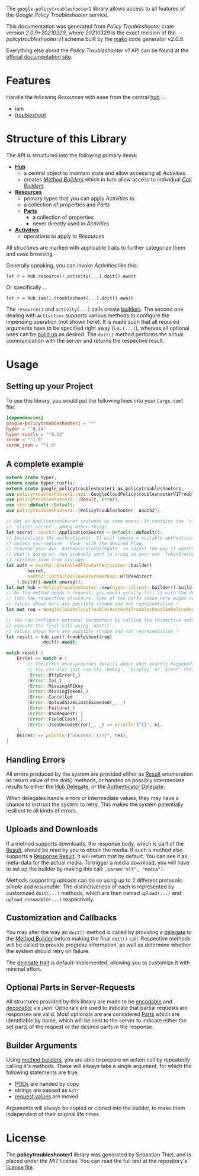 <!---
DO NOT EDIT !
This file was generated automatically from 'src/mako/api/README.md.mako'
DO NOT EDIT !
-->
The `google-policytroubleshooter1` library allows access to all features of the *Google Policy Troubleshooter* service.

This documentation was generated from *Policy Troubleshooter* crate version *2.0.9+20210329*, where *20210329* is the exact revision of the *policytroubleshooter:v1* schema built by the [mako](http://www.makotemplates.org/) code generator *v2.0.9*.

Everything else about the *Policy Troubleshooter* *v1* API can be found at the
[official documentation site](https://cloud.google.com/iam/).
# Features

Handle the following *Resources* with ease from the central [hub](https://docs.rs/google-policytroubleshooter1/2.0.9+20210329/google_policytroubleshooter1/PolicyTroubleshooter) ... 

* iam
 * [*troubleshoot*](https://docs.rs/google-policytroubleshooter1/2.0.9+20210329/google_policytroubleshooter1/api::IamTroubleshootCall)




# Structure of this Library

The API is structured into the following primary items:

* **[Hub](https://docs.rs/google-policytroubleshooter1/2.0.9+20210329/google_policytroubleshooter1/PolicyTroubleshooter)**
    * a central object to maintain state and allow accessing all *Activities*
    * creates [*Method Builders*](https://docs.rs/google-policytroubleshooter1/2.0.9+20210329/google_policytroubleshooter1/client::MethodsBuilder) which in turn
      allow access to individual [*Call Builders*](https://docs.rs/google-policytroubleshooter1/2.0.9+20210329/google_policytroubleshooter1/client::CallBuilder)
* **[Resources](https://docs.rs/google-policytroubleshooter1/2.0.9+20210329/google_policytroubleshooter1/client::Resource)**
    * primary types that you can apply *Activities* to
    * a collection of properties and *Parts*
    * **[Parts](https://docs.rs/google-policytroubleshooter1/2.0.9+20210329/google_policytroubleshooter1/client::Part)**
        * a collection of properties
        * never directly used in *Activities*
* **[Activities](https://docs.rs/google-policytroubleshooter1/2.0.9+20210329/google_policytroubleshooter1/client::CallBuilder)**
    * operations to apply to *Resources*

All *structures* are marked with applicable traits to further categorize them and ease browsing.

Generally speaking, you can invoke *Activities* like this:

```Rust,ignore
let r = hub.resource().activity(...).doit().await
```

Or specifically ...

```ignore
let r = hub.iam().troubleshoot(...).doit().await
```

The `resource()` and `activity(...)` calls create [builders][builder-pattern]. The second one dealing with `Activities` 
supports various methods to configure the impending operation (not shown here). It is made such that all required arguments have to be 
specified right away (i.e. `(...)`), whereas all optional ones can be [build up][builder-pattern] as desired.
The `doit()` method performs the actual communication with the server and returns the respective result.

# Usage

## Setting up your Project

To use this library, you would put the following lines into your `Cargo.toml` file:

```toml
[dependencies]
google-policytroubleshooter1 = "*"
hyper = "^0.14"
hyper-rustls = "^0.22"
serde = "^1.0"
serde_json = "^1.0"
```

## A complete example

```Rust
extern crate hyper;
extern crate hyper_rustls;
extern crate google_policytroubleshooter1 as policytroubleshooter1;
use policytroubleshooter1::api::GoogleCloudPolicytroubleshooterV1TroubleshootIamPolicyRequest;
use policytroubleshooter1::{Result, Error};
use std::default::Default;
use policytroubleshooter1::{PolicyTroubleshooter, oauth2};

// Get an ApplicationSecret instance by some means. It contains the `client_id` and 
// `client_secret`, among other things.
let secret: oauth2::ApplicationSecret = Default::default();
// Instantiate the authenticator. It will choose a suitable authentication flow for you, 
// unless you replace  `None` with the desired Flow.
// Provide your own `AuthenticatorDelegate` to adjust the way it operates and get feedback about 
// what's going on. You probably want to bring in your own `TokenStorage` to persist tokens and
// retrieve them from storage.
let auth = oauth2::InstalledFlowAuthenticator::builder(
        secret,
        oauth2::InstalledFlowReturnMethod::HTTPRedirect,
    ).build().await.unwrap();
let mut hub = PolicyTroubleshooter::new(hyper::Client::builder().build(hyper_rustls::HttpsConnector::with_native_roots()), auth);
// As the method needs a request, you would usually fill it with the desired information
// into the respective structure. Some of the parts shown here might not be applicable !
// Values shown here are possibly random and not representative !
let mut req = GoogleCloudPolicytroubleshooterV1TroubleshootIamPolicyRequest::default();

// You can configure optional parameters by calling the respective setters at will, and
// execute the final call using `doit()`.
// Values shown here are possibly random and not representative !
let result = hub.iam().troubleshoot(req)
             .doit().await;

match result {
    Err(e) => match e {
        // The Error enum provides details about what exactly happened.
        // You can also just use its `Debug`, `Display` or `Error` traits
         Error::HttpError(_)
        |Error::Io(_)
        |Error::MissingAPIKey
        |Error::MissingToken(_)
        |Error::Cancelled
        |Error::UploadSizeLimitExceeded(_, _)
        |Error::Failure(_)
        |Error::BadRequest(_)
        |Error::FieldClash(_)
        |Error::JsonDecodeError(_, _) => println!("{}", e),
    },
    Ok(res) => println!("Success: {:?}", res),
}

```
## Handling Errors

All errors produced by the system are provided either as [Result](https://docs.rs/google-policytroubleshooter1/2.0.9+20210329/google_policytroubleshooter1/client::Result) enumeration as return value of
the doit() methods, or handed as possibly intermediate results to either the 
[Hub Delegate](https://docs.rs/google-policytroubleshooter1/2.0.9+20210329/google_policytroubleshooter1/client::Delegate), or the [Authenticator Delegate](https://docs.rs/yup-oauth2/*/yup_oauth2/trait.AuthenticatorDelegate.html).

When delegates handle errors or intermediate values, they may have a chance to instruct the system to retry. This 
makes the system potentially resilient to all kinds of errors.

## Uploads and Downloads
If a method supports downloads, the response body, which is part of the [Result](https://docs.rs/google-policytroubleshooter1/2.0.9+20210329/google_policytroubleshooter1/client::Result), should be
read by you to obtain the media.
If such a method also supports a [Response Result](https://docs.rs/google-policytroubleshooter1/2.0.9+20210329/google_policytroubleshooter1/client::ResponseResult), it will return that by default.
You can see it as meta-data for the actual media. To trigger a media download, you will have to set up the builder by making
this call: `.param("alt", "media")`.

Methods supporting uploads can do so using up to 2 different protocols: 
*simple* and *resumable*. The distinctiveness of each is represented by customized 
`doit(...)` methods, which are then named `upload(...)` and `upload_resumable(...)` respectively.

## Customization and Callbacks

You may alter the way an `doit()` method is called by providing a [delegate](https://docs.rs/google-policytroubleshooter1/2.0.9+20210329/google_policytroubleshooter1/client::Delegate) to the 
[Method Builder](https://docs.rs/google-policytroubleshooter1/2.0.9+20210329/google_policytroubleshooter1/client::CallBuilder) before making the final `doit()` call. 
Respective methods will be called to provide progress information, as well as determine whether the system should 
retry on failure.

The [delegate trait](https://docs.rs/google-policytroubleshooter1/2.0.9+20210329/google_policytroubleshooter1/client::Delegate) is default-implemented, allowing you to customize it with minimal effort.

## Optional Parts in Server-Requests

All structures provided by this library are made to be [encodable](https://docs.rs/google-policytroubleshooter1/2.0.9+20210329/google_policytroubleshooter1/client::RequestValue) and 
[decodable](https://docs.rs/google-policytroubleshooter1/2.0.9+20210329/google_policytroubleshooter1/client::ResponseResult) via *json*. Optionals are used to indicate that partial requests are responses 
are valid.
Most optionals are are considered [Parts](https://docs.rs/google-policytroubleshooter1/2.0.9+20210329/google_policytroubleshooter1/client::Part) which are identifiable by name, which will be sent to 
the server to indicate either the set parts of the request or the desired parts in the response.

## Builder Arguments

Using [method builders](https://docs.rs/google-policytroubleshooter1/2.0.9+20210329/google_policytroubleshooter1/client::CallBuilder), you are able to prepare an action call by repeatedly calling it's methods.
These will always take a single argument, for which the following statements are true.

* [PODs][wiki-pod] are handed by copy
* strings are passed as `&str`
* [request values](https://docs.rs/google-policytroubleshooter1/2.0.9+20210329/google_policytroubleshooter1/client::RequestValue) are moved

Arguments will always be copied or cloned into the builder, to make them independent of their original life times.

[wiki-pod]: http://en.wikipedia.org/wiki/Plain_old_data_structure
[builder-pattern]: http://en.wikipedia.org/wiki/Builder_pattern
[google-go-api]: https://github.com/google/google-api-go-client

# License
The **policytroubleshooter1** library was generated by Sebastian Thiel, and is placed 
under the *MIT* license.
You can read the full text at the repository's [license file][repo-license].

[repo-license]: https://github.com/Byron/google-apis-rsblob/main/LICENSE.md
